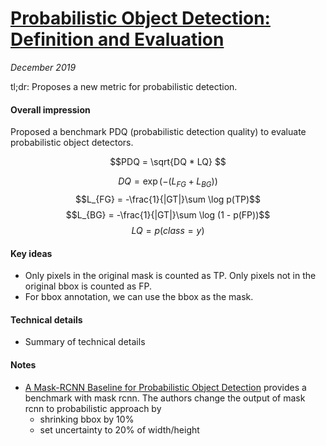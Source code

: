 # [Probabilistic Object Detection: Definition and Evaluation](https://arxiv.org/abs/1811.10800)

_December 2019_

tl;dr: Proposes a new metric for probabilistic detection.

#### Overall impression
Proposed a benchmark PDQ (probabilistic detection quality) to evaluate probabilistic object detectors.

$$PDQ = \sqrt{DQ * LQ} $$

$$DQ = \exp(-(L_{FG} + L_{BG}))$$
$$L_{FG} = -\frac{1}{|GT|}\sum \log p(TP)$$
$$L_{BG} = -\frac{1}{|GT|}\sum \log (1 -  p(FP))$$
$$LQ = p(class=y)$$

#### Key ideas
- Only pixels in the original mask is counted as TP. Only pixels not in the original bbox is counted as FP. 
- For bbox annotation, we can use the bbox as the mask. 

#### Technical details
- Summary of technical details

#### Notes
- [A Mask-RCNN Baseline for Probabilistic Object Detection](https://arxiv.org/pdf/1908.03621.pdf) provides a benchmark with mask rcnn. The authors change the output of mask rcnn to probabilistic approach by 
	- shrinking bbox by 10%
	- set uncertainty to 20% of width/height

